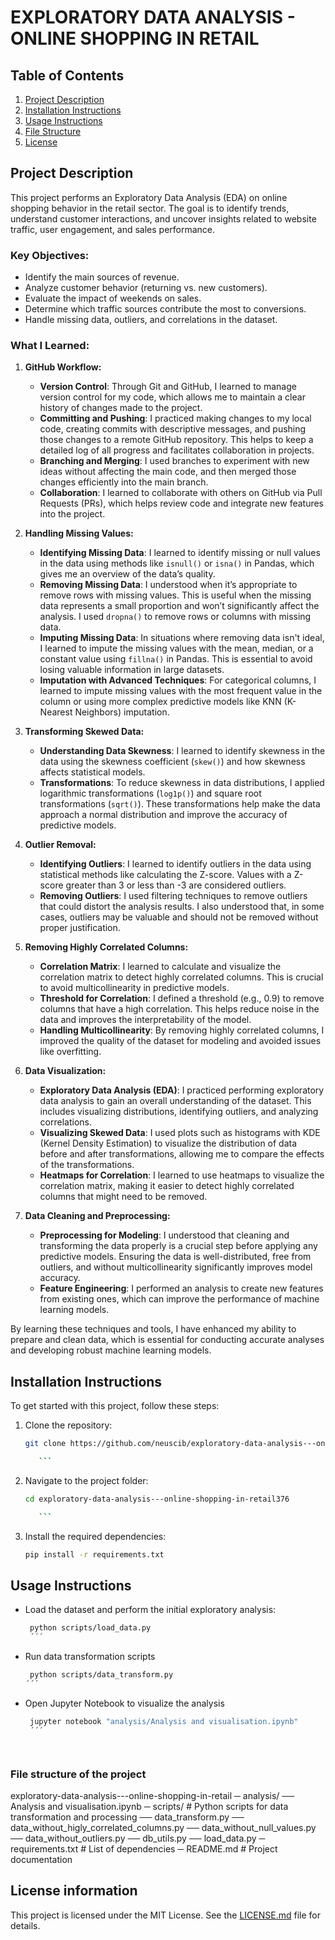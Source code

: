 # EXPLORATORY DATA ANALYSIS - ONLINE SHOPPING IN RETAIL 


## Table of Contents
1. [Project Description](#project-description)
2. [Installation Instructions](#installation-instructions)
3. [Usage Instructions](#usage-instructions)
4. [File Structure](#file-structure)
5. [License](#license)

## Project Description

This project performs an Exploratory Data Analysis (EDA) on online shopping behavior in the retail sector. The goal is to identify trends, understand customer interactions, and uncover insights related to website traffic, user engagement, and sales performance.

### Key Objectives:
- Identify the main sources of revenue.
- Analyze customer behavior (returning vs. new customers).
- Evaluate the impact of weekends on sales.
- Determine which traffic sources contribute the most to conversions.
- Handle missing data, outliers, and correlations in the dataset.

### What I Learned:

1. **GitHub Workflow:**
   - **Version Control**: Through Git and GitHub, I learned to manage version control for my code, which allows me to maintain a clear history of changes made to the project.
   - **Committing and Pushing**: I practiced making changes to my local code, creating commits with descriptive messages, and pushing those changes to a remote GitHub repository. This helps to keep a detailed log of all progress and facilitates collaboration in projects.
   - **Branching and Merging**: I used branches to experiment with new ideas without affecting the main code, and then merged those changes efficiently into the main branch.
   - **Collaboration**: I learned to collaborate with others on GitHub via Pull Requests (PRs), which helps review code and integrate new features into the project.

2. **Handling Missing Values:**
   - **Identifying Missing Data**: I learned to identify missing or null values in the data using methods like `isnull()` or `isna()` in Pandas, which gives me an overview of the data’s quality.
   - **Removing Missing Data**: I understood when it’s appropriate to remove rows with missing values. This is useful when the missing data represents a small proportion and won’t significantly affect the analysis. I used `dropna()` to remove rows or columns with missing data.
   - **Imputing Missing Data**: In situations where removing data isn't ideal, I learned to impute the missing values with the mean, median, or a constant value using `fillna()` in Pandas. This is essential to avoid losing valuable information in large datasets.
   - **Imputation with Advanced Techniques**: For categorical columns, I learned to impute missing values with the most frequent value in the column or using more complex predictive models like KNN (K-Nearest Neighbors) imputation.

3. **Transforming Skewed Data:**
   - **Understanding Data Skewness**: I learned to identify skewness in the data using the skewness coefficient (`skew()`) and how skewness affects statistical models.
   - **Transformations**: To reduce skewness in data distributions, I applied logarithmic transformations (`log1p()`) and square root transformations (`sqrt()`). These transformations help make the data approach a normal distribution and improve the accuracy of predictive models.

4. **Outlier Removal:**
   - **Identifying Outliers**: I learned to identify outliers in the data using statistical methods like calculating the Z-score. Values with a Z-score greater than 3 or less than -3 are considered outliers.
   - **Removing Outliers**: I used filtering techniques to remove outliers that could distort the analysis results. I also understood that, in some cases, outliers may be valuable and should not be removed without proper justification.

5. **Removing Highly Correlated Columns:**
   - **Correlation Matrix**: I learned to calculate and visualize the correlation matrix to detect highly correlated columns. This is crucial to avoid multicollinearity in predictive models.
   - **Threshold for Correlation**: I defined a threshold (e.g., 0.9) to remove columns that have a high correlation. This helps reduce noise in the data and improves the interpretability of the model.
   - **Handling Multicollinearity**: By removing highly correlated columns, I improved the quality of the dataset for modeling and avoided issues like overfitting.

6. **Data Visualization:**
   - **Exploratory Data Analysis (EDA)**: I practiced performing exploratory data analysis to gain an overall understanding of the dataset. This includes visualizing distributions, identifying outliers, and analyzing correlations.
   - **Visualizing Skewed Data**: I used plots such as histograms with KDE (Kernel Density Estimation) to visualize the distribution of data before and after transformations, allowing me to compare the effects of the transformations.
   - **Heatmaps for Correlation**: I learned to use heatmaps to visualize the correlation matrix, making it easier to detect highly correlated columns that might need to be removed.

7. **Data Cleaning and Preprocessing:**
   - **Preprocessing for Modeling**: I understood that cleaning and transforming the data properly is a crucial step before applying any predictive models. Ensuring the data is well-distributed, free from outliers, and without multicollinearity significantly improves model accuracy.
   - **Feature Engineering**: I performed an analysis to create new features from existing ones, which can improve the performance of machine learning models.

By learning these techniques and tools, I have enhanced my ability to prepare and clean data, which is essential for conducting accurate analyses and developing robust machine learning models.





## Installation Instructions
To get started with this project, follow these steps:

1. Clone the repository:
    ```bash
    git clone https://github.com/neuscib/exploratory-data-analysis---online-shopping-in-retail376.git

       ```

2. Navigate to the project folder:
    ```bash
    cd exploratory-data-analysis---online-shopping-in-retail376

       ```

3. Install the required dependencies:
    ```bash
    pip install -r requirements.txt
    ```

## Usage Instructions
- Load the dataset and perform the initial exploratory analysis:
  ```bash
   python scripts/load_data.py
   ´´´  
- Run data transformation scripts
  ```bash
   python scripts/data_transform.py
  ´´´

- Open Jupyter Notebook to visualize the analysis
  ```bash
   jupyter notebook "analysis/Analysis and visualisation.ipynb"
   ´´´




### File structure of the project

exploratory-data-analysis---online-shopping-in-retail
─ analysis/
   ── Analysis and visualisation.ipynb
─ scripts/                         # Python scripts for data transformation and processing
   ── data_transform.py
   ── data_without_higly_correlated_columns.py
   ── data_without_null_values.py
   ── data_without_outliers.py
   ── db_utils.py
   ── load_data.py
─ requirements.txt                 # List of dependencies
─ README.md                         # Project documentation




## License information

This project is licensed under the MIT License. See the [LICENSE.md](LICENSE.md) file for details.

